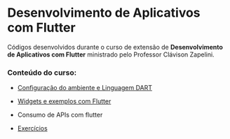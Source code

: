 # Desenvolvimento de Aplicativos com Flutter
Códigos desenvolvidos durante o curso de extensão de **Desenvolvimento de Aplicativos com Flutter** ministrado pelo Professor Clávison Zapelini. 
<br>
### Conteúdo do curso:

- [Configuração do ambiente e Linguagem DART](/aula_01)

- [Widgets e exemplos com Flutter](/aula_02/imc_curso_extensao)

- Consumo de APIs com flutter

- [Exercícios](/exercicios)

